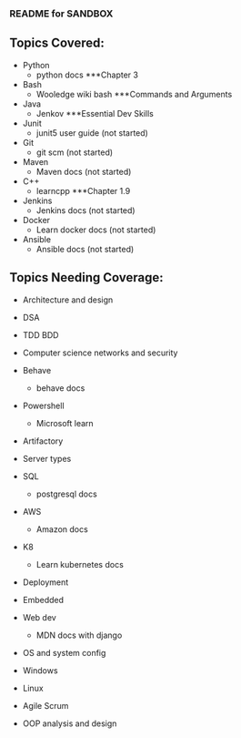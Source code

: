 ### README for SANDBOX

## Topics Covered:
- Python
  - python docs ***Chapter 3
- Bash
  - Wooledge wiki bash ***Commands and Arguments
- Java
  - Jenkov ***Essential Dev Skills
- Junit
  - junit5 user guide (not started)
- Git
  - git scm (not started)
- Maven
  - Maven docs (not started)
- C++
  - learncpp ***Chapter 1.9
- Jenkins
  - Jenkins docs (not started)
- Docker
    - Learn docker docs (not started)
- Ansible
  - Ansible docs (not started)


## Topics Needing Coverage:
- Architecture and design
- DSA
- TDD BDD
- Computer science networks and security
- Behave
  - behave docs
- Powershell
  - Microsoft learn
- Artifactory

- Server types
- SQL
  - postgresql docs
- AWS
  - Amazon docs
- K8
  - Learn kubernetes docs
- Deployment
- Embedded
- Web dev
  - MDN docs with django
- OS and system config
- Windows
- Linux
- Agile Scrum
- OOP analysis and design